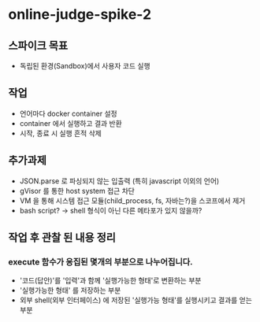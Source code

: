 # online-judge-spike-2
## 스파이크 목표
- 독립된 환경(Sandbox)에서 사용자 코드 실행

## 작업
- 언어마다 docker container 설정
- container 에서 실행하고 결과 반환
- 시작, 종료 시 실행 흔적 삭제

## 추가과제
- JSON.parse 로 파싱되지 않는 입출력 (특히 javascript 이외의 언어)
- gVisor 를 통한 host system 접근 차단
- VM 을 통해 시스템 접근 모듈(child_process, fs, 자바는?)을 스코프에서 제거
- bash script? -> shell 형식이 아닌 다른 메타포가 있지 않을까?

## 작업 후 관찰 된 내용 정리
### execute 함수가 응집된 몇개의 부분으로 나누어집니다.
- '코드(답안)'를 '입력'과 함께 '실행가능한 형태'로 변환하는 부분
- '실행가능한 형태' 를 저장하는 부분
- 외부 shell(외부 인터페이스) 에 저장된 '실행가능 형태'를 실행시키고 결과를 얻는 부분 
